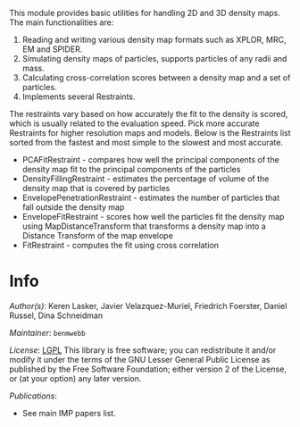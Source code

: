 This module provides basic utilities for handling 2D and 3D density maps. The main functionalities are:
1. Reading and writing various density map formats such as XPLOR, MRC, EM and SPIDER.
2. Simulating density maps of particles, supports particles of any radii and mass.
3. Calculating cross-correlation scores between a density map and a set of particles.
4. Implements several Restraints.

The restraints vary based on how accurately the fit to the density is scored, which is usually related to the evaluation speed. Pick more accurate Restraints for higher resolution maps and models. Below is the Restraints list sorted from the fastest and most simple to the slowest and most accurate.

- PCAFitRestraint - compares how well the principal components of the density map fit to the principal components of the particles
- DensityFillingRestraint - estimates the percentage of volume of the density map that is covered by particles
- EnvelopePenetrationRestraint - estimates the number of particles that fall outside the density map
- EnvelopeFitRestraint - scores how well the particles fit the density map using MapDistanceTransform that transforms a density map into a Distance Transform of the map envelope
- FitRestraint - computes the fit using cross correlation

# Info

_Author(s)_: Keren Lasker, Javier Velazquez-Muriel, Friedrich Foerster, Daniel Russel, Dina Schneidman

_Maintainer_: `benmwebb`

_License_: [LGPL](http://www.gnu.org/licenses/old-licenses/lgpl-2.1.html)
This library is free software; you can redistribute it and/or
modify it under the terms of the GNU Lesser General Public
License as published by the Free Software Foundation; either
version 2 of the License, or (at your option) any later version.

_Publications_:
 - See main IMP papers list.
